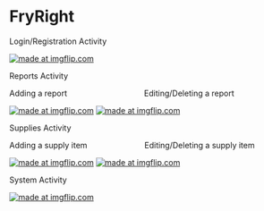 # FryRight

Login/Registration Activity

<a href="https://imgflip.com/gif/2cn64z"><img src="https://i.imgflip.com/2cn64z.gif" title="made at imgflip.com"/></a>

Reports Activity

Adding a report &nbsp;&nbsp;&nbsp;&nbsp;&nbsp;&nbsp;&nbsp;&nbsp;&nbsp;&nbsp;&nbsp;&nbsp;&nbsp;&nbsp;&nbsp;&nbsp;&nbsp;&nbsp;&nbsp;&nbsp;&nbsp;&nbsp;&nbsp;&nbsp;&nbsp;&nbsp;&nbsp;&nbsp;&nbsp;&nbsp;&nbsp;&nbsp;&nbsp;&nbsp;Editing/Deleting a report

<a href="https://imgflip.com/gif/2cn8a9"><img src="https://i.imgflip.com/2cn8a9.gif" title="made at imgflip.com"/></a>
<a href="https://imgflip.com/gif/2cn6un"><img src="https://i.imgflip.com/2cn6un.gif" title="made at imgflip.com"/></a>

Supplies Activity 

Adding a supply item &nbsp;&nbsp;&nbsp;&nbsp;&nbsp;&nbsp;&nbsp;&nbsp;&nbsp;&nbsp;&nbsp;&nbsp;&nbsp;&nbsp;&nbsp;&nbsp;&nbsp;&nbsp;&nbsp;&nbsp;&nbsp;&nbsp;&nbsp;&nbsp;&nbsp;Editing/Deleting a supply item

<a href="https://imgflip.com/gif/2cn8j1"><img src="https://i.imgflip.com/2cn8j1.gif" title="made at imgflip.com"/></a>
<a href="https://imgflip.com/gif/2cn8oh"><img src="https://i.imgflip.com/2cn8oh.gif" title="made at imgflip.com"/></a>

System Activity

<a href="https://imgflip.com/gif/2cng0w"><img src="https://i.imgflip.com/2cng0w.gif" title="made at imgflip.com"/></a>
